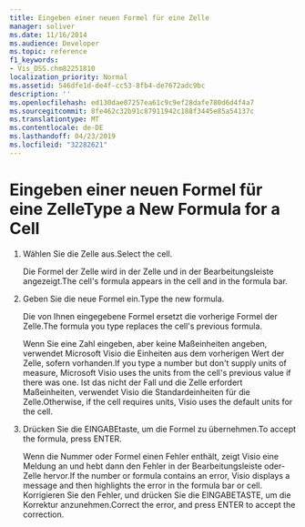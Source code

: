 ```yaml
---
title: Eingeben einer neuen Formel für eine Zelle
manager: soliver
ms.date: 11/16/2014
ms.audience: Developer
ms.topic: reference
f1_keywords:
- Vis_DSS.chm82251810
localization_priority: Normal
ms.assetid: 546dfe1d-de4f-cc53-8fb4-de7672adc9bc
description: ''
ms.openlocfilehash: ed130dae07257ea61c9c9ef28dafe780d6d4f4a7
ms.sourcegitcommit: 8fe462c32b91c87911942c188f3445e85a54137c
ms.translationtype: MT
ms.contentlocale: de-DE
ms.lasthandoff: 04/23/2019
ms.locfileid: "32282621"
---
```

# <a name="type-a-new-formula-for-a-cell"></a><span data-ttu-id="6a7e9-102">Eingeben einer neuen Formel für eine Zelle</span><span class="sxs-lookup"><span data-stu-id="6a7e9-102">Type a New Formula for a Cell</span></span>

1. <span data-ttu-id="6a7e9-103">Wählen Sie die Zelle aus.</span><span class="sxs-lookup"><span data-stu-id="6a7e9-103">Select the cell.</span></span>
    
    <span data-ttu-id="6a7e9-104">Die Formel der Zelle wird in der Zelle und in der Bearbeitungsleiste angezeigt.</span><span class="sxs-lookup"><span data-stu-id="6a7e9-104">The cell's formula appears in the cell and in the formula bar.</span></span>
    
2. <span data-ttu-id="6a7e9-105">Geben Sie die neue Formel ein.</span><span class="sxs-lookup"><span data-stu-id="6a7e9-105">Type the new formula.</span></span>
    
    <span data-ttu-id="6a7e9-106">Die von Ihnen eingegebene Formel ersetzt die vorherige Formel der Zelle.</span><span class="sxs-lookup"><span data-stu-id="6a7e9-106">The formula you type replaces the cell's previous formula.</span></span>
    
    <span data-ttu-id="6a7e9-107">Wenn Sie eine Zahl eingeben, aber keine Maßeinheiten angeben, verwendet Microsoft Visio die Einheiten aus dem vorherigen Wert der Zelle, sofern vorhanden.</span><span class="sxs-lookup"><span data-stu-id="6a7e9-107">If you type a number but don't supply units of measure, Microsoft Visio uses the units from the cell's previous value if there was one.</span></span> <span data-ttu-id="6a7e9-108">Ist das nicht der Fall und die Zelle erfordert Maßeinheiten, verwendet Visio die Standardeinheiten für die Zelle.</span><span class="sxs-lookup"><span data-stu-id="6a7e9-108">Otherwise, if the cell requires units, Visio uses the default units for the cell.</span></span>
    
3. <span data-ttu-id="6a7e9-109">Drücken Sie die EINGABEtaste, um die Formel zu übernehmen.</span><span class="sxs-lookup"><span data-stu-id="6a7e9-109">To accept the formula, press ENTER.</span></span>
    
    <span data-ttu-id="6a7e9-110">Wenn die Nummer oder Formel einen Fehler enthält, zeigt Visio eine Meldung an und hebt dann den Fehler in der Bearbeitungsleiste oder-Zelle hervor.</span><span class="sxs-lookup"><span data-stu-id="6a7e9-110">If the number or formula contains an error, Visio displays a message and then highlights the error in the formula bar or cell.</span></span> <span data-ttu-id="6a7e9-111">Korrigieren Sie den Fehler, und drücken Sie die EINGABETASTE, um die Korrektur anzunehmen.</span><span class="sxs-lookup"><span data-stu-id="6a7e9-111">Correct the error, and press ENTER to accept the correction.</span></span>
    


